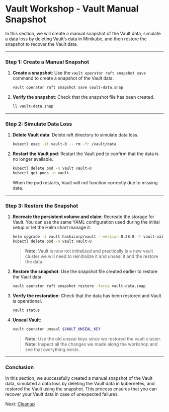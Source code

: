 # Vault Workshop - Vault Manual Snapshot

In this section, we will create a manual snapshot of the Vault data, simulate a data loss by deleting Vault’s data in Minikube, and then restore the snapshot to recover the Vault data.

---

### **Step 1: Create a Manual Snapshot**

1. **Create a snapshot**:
   Use the `vault operator raft snapshot save` command to create a snapshot of the Vault data.
   ```bash
   vault operator raft snapshot save vault-data.snap
   ```

2. **Verify the snapshot**:
   Check that the snapshot file has been created.
   ```bash
   ll vault-data.snap
   ```

---

### **Step 2: Simulate Data Loss**

1. **Delete Vault data**:
   Delete raft directory to simulate data loss.
   ```bash
   kubectl exec -it vault-0 -- rm -fr /vault/data
   ```

2. **Restart the Vault pod**:
   Restart the Vault pod to confirm that the data is no longer available.
   ```bash
   kubectl delete pod -n vault vault-0
   kubectl get pods -n vault
   ```

   When the pod restarts, Vault will not function correctly due to missing data.

---

### **Step 3: Restore the Snapshot**

1. **Recreate the persistent volume and claim**:
   Recreate the storage for Vault. You can use the same YAML configuration used during the initial setup or let the Helm chart manage it:
   ```bash
   helm upgrade -i vault hashicorp/vault --version 0.28.0 -f vault-values.yaml --namespace vault --create-namespace
   kubectl delete pod -n vault vault-0
   ```

   > **Note**: Vault is now not initialized and practically is a new vault cluster we will need to reinitialize it and unseal it and the restore the data.

2. **Restore the snapshot**:
   Use the snapshot file created earlier to restore the Vault data.
   ```bash
   vault operator raft snapshot restore -force vault-data.snap
   ```

3. **Verify the restoration**:
   Check that the data has been restored and Vault is operational.
   ```bash
   vault status
   ```

4. **Unseal Vault**:
   ```bash
   vault operator unseal $VAULT_UNSEAL_KEY
   ```

   > **Note**: Use the old unseal keys since we restored the vault cluster.
   > **Note**: Inspect all the changes we made along the workshop and see that everything exists.

---

### **Conclusion**

In this section, we successfully created a manual snapshot of the Vault data, simulated a data loss by deleting the Vault data in kubernetes, and restored the Vault using the snapshot. This process ensures that you can recover your Vault data in case of unexpected failures.

Next: [Cleanup](./cleanup)
